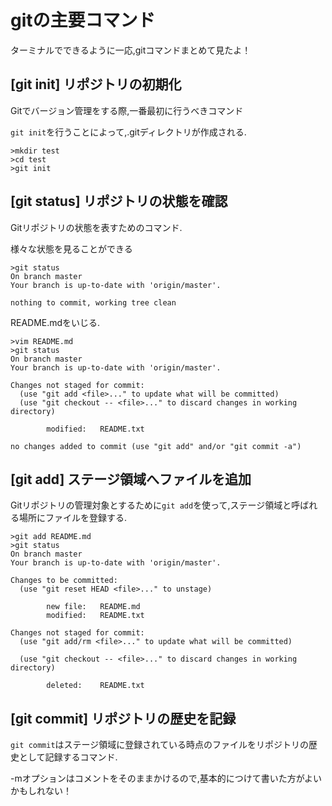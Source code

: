 # gitの主要コマンド

ターミナルでできるように一応,gitコマンドまとめて見たよ！

## [git init] リポジトリの初期化

Gitでバージョン管理をする際,一番最初に行うべきコマンド

`git init`を行うことによって,.gitディレクトリが作成される.

 ``` zsh:local
 >mkdir test
 >cd test
 >git init

```
## [git status] リポジトリの状態を確認

Gitリポジトリの状態を表すためのコマンド.

様々な状態を見ることができる

``` zsh:local
>git status
On branch master
Your branch is up-to-date with 'origin/master'.

nothing to commit, working tree clean
```

README.mdをいじる.

``` zsh:local
>vim README.md
>git status
On branch master
Your branch is up-to-date with 'origin/master'.

Changes not staged for commit:
  (use "git add <file>..." to update what will be committed)
  (use "git checkout -- <file>..." to discard changes in working directory)

        modified:   README.txt

no changes added to commit (use "git add" and/or "git commit -a")
```

## [git add] ステージ領域へファイルを追加

Gitリポジトリの管理対象とするために`git add`を使って,ステージ領域と呼ばれる場所にファイルを登録する.

``` zsh:local
>git add README.md
>git status
On branch master
Your branch is up-to-date with 'origin/master'.

Changes to be committed:
  (use "git reset HEAD <file>..." to unstage)

        new file:   README.md
        modified:   README.txt

Changes not staged for commit:
  (use "git add/rm <file>..." to update what will be committed)

  (use "git checkout -- <file>..." to discard changes in working directory)

        deleted:    README.txt

```

## [git commit] リポジトリの歴史を記録

`git commit`はステージ領域に登録されている時点のファイルをリポジトリの歴史として記録するコマンド.

-mオプションはコメントをそのままかけるので,基本的につけて書いた方がよいかもしれない！
